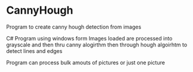 # CannyHough
Program to create canny hough detection from images

C# Program using windows form
Images loaded are processed into grayscale and then thru canny alogirthm then through hough algoirhtm to detect lines and edges

Program can process bulk amouts of pictures or just one picture
